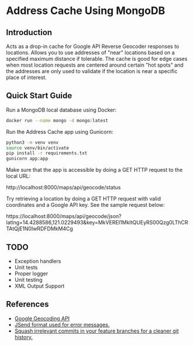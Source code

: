 # Address Cache Using MongoDB

## Introduction

Acts as a drop-in cache for Google API Reverse Geocoder responses to locations.  Allows you to use addresses of "near" locations based on a specified maximum distance if tolerable.  The cache is good for edge cases when most location requests are centered around certain "hot spots" and the addresses are only used to validate if the location is near a specific place of interest.

## Quick Start Guide
Run a MongoDB local database using Docker:
```bash
docker run --name mongo -d mongo:latest
```


Run the Address Cache app using Gunicorn:
```bash
python3 -m venv venv
source venv/bin/activate
pip install -r requirements.txt
gunicorn app:app
```


Make sure that the app is accessible by doing a GET HTTP request to the local URL:

http://localhost:8000/maps/api/geocode/status


Try retrieving a location by doing a GET HTTP request with valid coordinates and a Google API key. See the sample request below:

https://localhost:8000/maps/api/geocode/json?latlng=14.4288586,121.0229493&key=MkVEREI1MkItQUEyRS00Qzg0LThCRTAtQjE1N0IwRDFDMkM4Cg


## TODO
- Exception handlers
- Unit tests
- Proper logger
- Unit testing
- XML Output Support

## References
- [Google Geocoding API](https://developers.google.com/maps/documentation/geocoding/intro#GeocodingRequests)
- [JSend format used for error messages.](https://github.com/omniti-labs/jsend)
- [Squash irrelevant commits in your feature branches for a cleaner git history.](https://github.com/wprig/wprig/wiki/How-to-squash-commits)
